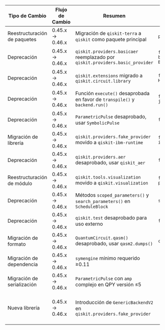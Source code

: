 | Tipo de Cambio            | Flujo de Cambio | Resumen                                                                 | Código Pre-Migración                                                                 | Código Post-Migración                                                                | Dificultad | Impacto SE/QSE | Referencias                                                                                                                                                |
|---------------------------|-----------------|-------------------------------------------------------------------------|-------------------------------------------------------------------------------------|-------------------------------------------------------------------------------------|------------|----------------|-----------------------------------------------------------------------------------------------------------------------------------------------------------|
| Reestructuración de paquetes | 0.45.x → 0.46.x | Migración de `qiskit-terra` a `qiskit` como paquete principal          | `pip install qiskit-terra`                                                          | `pip install qiskit`                                                                | Alta       | SE/QSE         | [Qiskit 0.46 Release Notes](https://docs.quantum.ibm.com/api/qiskit/release-notes/0.46.0)                                                                  |
| Deprecación               | 0.45.x → 0.46.x | `qiskit.providers.basicaer` reemplazado por `qiskit.providers.basic_provider` | `from qiskit import BasicAer`<br>`backend = BasicAer.get_backend('qasm_simulator')` | `from qiskit.providers.basic_provider import BasicProvider`<br>`backend = BasicProvider().get_backend('basic_simulator')` | Moderada   | SE             | [Qiskit 0.46 Release Notes](https://docs.quantum.ibm.com/api/qiskit/release-notes/0.46.0)                                                                  |
| Deprecación               | 0.45.x → 0.46.x | `qiskit.extensions` migrado a `qiskit.circuit.library`                  | `from qiskit.extensions import HamiltonianGate`                                     | `from qiskit.circuit.library import HamiltonianGate`                                | Baja       | SE             | [Qiskit 0.46 Release Notes](https://docs.quantum.ibm.com/api/qiskit/release-notes/0.46.0)                                                                  |
| Deprecación               | 0.45.x → 0.46.x | Función `execute()` desaprobada en favor de `transpile()` y `backend.run()` | `from qiskit import execute`<br>`job = execute(circuit, backend)`                   | `from qiskit import transpile`<br>`transpiled_circuit = transpile(circuit, backend)`<br>`job = backend.run(transpiled_circuit)` | Moderada   | SE             | [Qiskit 0.46 Release Notes](https://docs.quantum.ibm.com/api/qiskit/release-notes/0.46.0)                                                                  |
| Deprecación               | 0.45.x → 0.46.x | `ParametricPulse` desaprobado, usar `SymbolicPulse`                     | `from qiskit.pulse import Gaussian`                                                 | `from qiskit.pulse import Gaussian`<br>`pulse = Gaussian(...).get_waveform()`       | Moderada   | SE             | [Qiskit 0.46 Release Notes](https://docs.quantum.ibm.com/api/qiskit/release-notes/0.46.0)                                                                  |
| Migración de librería     | 0.45.x → 0.46.x | `qiskit.providers.fake_provider` movido a `qiskit-ibm-runtime`          | `from qiskit.providers.fake_provider import FakeSherbrooke`                         | `pip install qiskit-ibm-runtime`<br>`from qiskit_ibm_runtime.fake_provider import FakeSherbrooke` | Alta       | SE/QSE         | [Qiskit 0.46 Release Notes](https://docs.quantum.ibm.com/api/qiskit/release-notes/0.46.0)                                                                  |
| Deprecación               | 0.45.x → 0.46.x | `qiskit.providers.aer` desaprobado, usar `qiskit_aer`                   | `from qiskit.providers.aer import Aer`                                              | `pip install qiskit-aer`<br>`from qiskit_aer import Aer`                            | Moderada   | SE/QSE         | [Qiskit 0.46 Release Notes](https://docs.quantum.ibm.com/api/qiskit/release-notes/0.46.0)                                                                  |
| Reestructuración de módulo | 0.45.x → 0.46.x | `qiskit.tools.visualization` movido a `qiskit.visualization`            | `from qiskit.tools.visualization import plot_histogram`                             | `from qiskit.visualization import plot_histogram`                                   | Baja       | SE             | [Qiskit 0.46 Release Notes](https://docs.quantum.ibm.com/api/qiskit/release-notes/0.46.0)                                                                  |
| Deprecación               | 0.45.x → 0.46.x | Métodos `scoped_parameters()` y `search_parameters()` en `ScheduleBlock` | `schedule.scoped_parameters()`                                                      |                                                                                     | Baja       | SE             | [Qiskit 0.46 Release Notes](https://docs.quantum.ibm.com/api/qiskit/release-notes/0.46.0)                                                                  |
| Deprecación               | 0.45.x → 0.46.x | `qiskit.test` desaprobado para uso externo                              | `from qiskit.test import ...`                                                       |                                                                                     | Nula       | SE             | [Qiskit 0.46 Release Notes](https://docs.quantum.ibm.com/api/qiskit/release-notes/0.46.0)                                                                  |
| Migración de formato      | 0.45.x → 0.46.x | `QuantumCircuit.qasm()` desaprobado, usar `qasm2.dumps()`               | `circuit.qasm()`                                                                    | `from qiskit.qasm2 import dumps`<br>`dumps(circuit)`                                | Baja       | SE             | [Qiskit 0.46 Release Notes](https://docs.quantum.ibm.com/api/qiskit/release-notes/0.46.0)                                                                  |
| Migración de dependencia  | 0.45.x → 0.46.x | `symengine` mínimo requerido ≥0.11                                      |                                                                                     | `pip install symengine>=0.11`                                                       | Baja       | SE/QSE         | [Qiskit 0.46 Changelog](https://github.com/qiskit/qiskit/releases/tag/0.46.0)                                                                              |
| Migración de serialización | 0.45.x → 0.46.x | `ParametricPulse` con `amp` complejo en QPY versión ≤5                  |                                                                                     | Usar `amp` como `float` y `angle`                                                   | Moderada   | SE             | [Qiskit 0.46 Release Notes](https://docs.quantum.ibm.com/api/qiskit/release-notes/0.46.0)                                                                  |
| Nueva librería            | 0.45.x → 0.46.x | Introducción de `GenericBackendV2` en `qiskit.providers.fake_provider`  |                                                                                     | `from qiskit.providers.fake_provider import GenericBackendV2`<br>`backend = GenericBackendV2(num_qubits=5)` | Baja       | SE             | [Qiskit 0.46 Release Notes](https://docs.quantum.ibm.com/api/qiskit/release-notes/0.46.0), [GitHub 0.46.0](https://github.com/qiskit/qiskit/releases/tag/0.46.0) |
